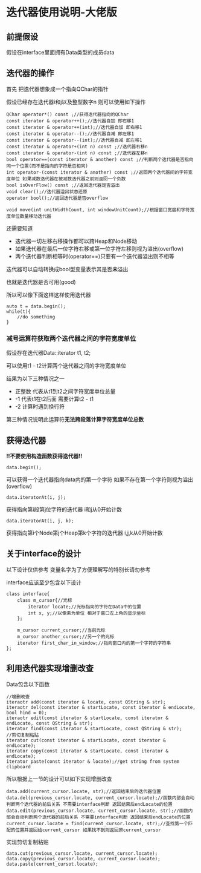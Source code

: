 # 迭代器使用说明-大佬版

## 前提假设

假设在interface里面拥有Data类型的成员data

## 迭代器的操作

首先 把迭代器想象成一个指向QChar的指针

假设已经存在迭代器i和j以及整型数字n 则可以使用如下操作

	QChar operator*() const ;//获得迭代器指向的QChar
	const iterator & operator++();//迭代器自加 即右移1
	const iterator & operator++(int);//迭代器自加 即右移1
	const iterator & operator--();//迭代器自减 即左移1
	const iterator & operator--(int);//迭代器自减 即左移1
	const iterator & operator+(int n) const ;//迭代器右移n
	const iterator & operator-(int n) const ;//迭代器左移n
	bool operator==(const iterator & another) const ;//判断两个迭代器是否指向同一个位置(而不是指向的字符是否相同)
	int operator-(const iterator & another) const ;//返回两个迭代器间的字符宽度单位 如果减数迭代器在被减数迭代器之前则返回一个负数
	bool isOverFlow() const ;//返回迭代器是否溢出
	void clear();//迭代器溢出状态还原
	operator bool();//返回迭代器是否overflow

	void move(int unitWidthCount, int windowUnitCount);//根据窗口宽度和字符宽度单位数量移动迭代器


还需要知道

- 迭代器一切左移右移操作都可以跨Heap和Node移动
- 如果迭代器在最后一位字符右移或第一位字符左移则视为溢出(overflow)
- 两个迭代器判断相等时(operator==)只要有一个迭代器溢出则不相等

迭代器可以自动转换成bool型变量表示其是否**未**溢出

也就是迭代器是否可用(good)

所以可以像下面这样这样使用迭代器

	auto t = data.begin();
	while(t){
		//do something
	}

### 减号运算符获取两个迭代器之间的字符宽度单位

假设存在迭代器Data::iterator t1, t2;

可以使用t1 - t2计算两个迭代器之间的字符宽度单位

结果为以下三种情况之一

- 正整数 代表从t1到t2之间字符宽度单位总量
- -1 代表t1在t2后面 需要计算t2 - t1
- -2 计算时遇到换行符

第三种情况说明此运算符**无法跨段落计算字符宽度单位总数**

## 获得迭代器

**!!不要使用构造函数获得迭代器!!**

	data.begin();

可以获得一个迭代器指向data内的第一个字符 如果不存在第一个字符则视为溢出(overflow)

	data.iteratorAt(i, j);

获得指向第i段第j位字符的迭代器 i和j从0开始计数

	data.iteratorAt(i, j, k);

获得指向第i个Node第j个Heap第k个字符的迭代器 i,j,k从0开始计数

## 关于interface的设计

以下设计仅供参考 变量名字为了方便理解写的特别长请勿参考

interface应该至少包含以下设计

	class interface{
		class m_cursor{//光标
			iterator locate;//光标指向的字符在Data中的位置
			int x, y;//以像素为单位 相对于窗口左上角的显示坐标
		};

		m_cursor current_cursor;//当前光标
		m_cursor another_cursor;//另一个的光标
		iterator first_char_in_window;//指向窗口内的第一个字符的字符串
	};

## 利用迭代器实现增删改查

Data包含以下函数

	//增删改查
	iteraotr add(const iterator & locate, const QString & str);
	iteraotr del(const iterator & startLocate, const iterator & endLocate, bool hind = 0);
	iteraotr edit(const iterator & startLocate, const iterator & endLocate, const QString & str);
	iterator find(const iterator & startLocate, const QString & str);
	//剪切复制粘贴
	iterator cut(const iterator & startLocate, const iterator & endLocate);
	iterator copy(const iterator & startLocate, const iterator & endLocate);
	iterator paste(const iterator & locate);//get string from system clipboard

所以根据上一节的设计可以如下实现增删改查

	data.add(current_cursor.locate, str);//返回结束后的迭代器位置
	data.del(previous_cursor.locate, current_cursor.locate);//函数内部会自动判断两个迭代器的前后关系 不需要interface判断 返回结束后endLocate的位置
	data.edit(previous_cursor.locate, current_cursor.locate, str);//函数内部会自动判断两个迭代器的前后关系 不需要interface判断 返回结束后endLocate的位置
	current_cursor.locate = find(current_cursor.locate, str);//查找第一个匹配的位置并返回给current_cursor 如果找不到则返回原current_cursor

实现剪切复制粘贴

	data.cut(previous_cursor.locate, current_cursor.locate);
	data.copy(previous_cursor.locate, current_cursor.locate);
	data.paste(current_cursot.locate);
